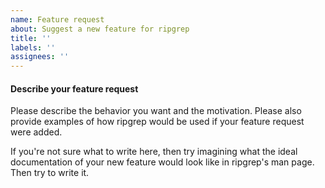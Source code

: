```yaml
---
name: Feature request
about: Suggest a new feature for ripgrep
title: ''
labels: ''
assignees: ''
---
```



#### Describe your feature request

Please describe the behavior you want and the motivation. Please also provide
examples of how ripgrep would be used if your feature request were added.

If you're not sure what to write here, then try imagining what the ideal
documentation of your new feature would look like in ripgrep's man page. Then
try to write it.
